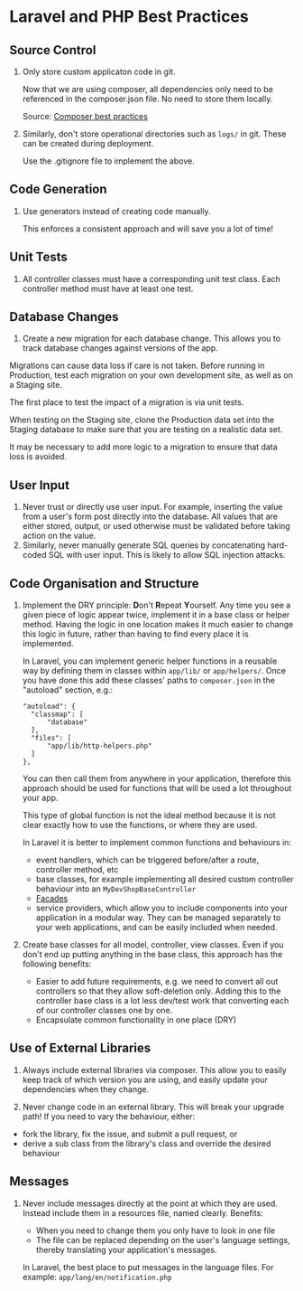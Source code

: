 Laravel and PHP Best Practices
===============

Source Control
--------------

1. Only store custom applicaton code in git. 

   Now that we are using composer, all dependencies only need to be referenced in the composer.json file. No need to store them locally.

   Source: [Composer best practices](https://getcomposer.org/doc/faqs/should-i-commit-the-dependencies-in-my-vendor-directory.md)

2. Similarly, don't store operational directories such as `logs/` in git. These can be created during deployment.

   Use the .gitignore file to implement the above.

Code Generation
----------------

1. Use generators instead of creating code manually. 

   This enforces a consistent approach and will save you a lot of time!

Unit Tests
------------

1. All controller classes must have a corresponding unit test class. Each controller method must have at least one test.

Database Changes
-----------------

1. Create a new migration for each database change. This allows you to track database changes against versions of the app.

  Migrations can cause data loss if care is not taken. Before running in Production, test each migration on your own development site, as well as on a Staging site. 

  The first place to test the impact of a migration is via unit tests.

  When testing on the Staging site, clone the Production data set into the Staging database to make sure that you are testing on a realistic data set.

  It may be necessary to add more logic to a migration to ensure that data loss is avoided.

User Input
------------

1. Never trust or directly use user input. For example, inserting the value from a user's form post directly into the database. All values that are either stored, output, or used otherwise must be validated before taking action on the value.
2. Similarly, never manually generate SQL queries by concatenating hard-coded SQL with user input. This is likely to allow SQL injection attacks.

Code Organisation and Structure
--------------------------------

1. Implement the DRY principle: **D**on't **R**epeat **Y**ourself. Any time you see a given piece of logic appear twice, implement it in a base class or helper method. Having the logic in one location makes it much easier to change this logic in future, rather than having to find every place it is implemented.
    
    In Laravel, you can implement generic helper functions in a reusable way by defining them in classes within `app/lib/` or `app/helpers/`. Once you have done this add these classes' paths to `composer.json` in the "autoload" section, e.g.:

    ```
    "autoload": {
      "classmap": [
          "database"
      ],
      "files": [
          "app/lib/http-helpers.php"
      ]
    },
    ```

    You can then call them from anywhere in your application, therefore this approach should be used for functions that will be used a lot throughout your app.

    This type of global function is not the ideal method because it is not clear exactly how to use the functions, or where they are used.

    In Laravel it is better to implement common functions and behaviours in:
    * event handlers, which can be triggered before/after a route, controller method, etc
    * base classes, for example implementing all desired custom controller behaviour into an `MyDevShopBaseController`
    * [Facades](http://laravel.com/docs/facades)
    * service providers, which allow you to include components into your application in a modular way. They can be managed separately to your web applications, and can be easily included when needed.

2. Create base classes for all model, controller, view classes. Even if you don't end up putting anything in the base class, this approach has the following benefits:
	* Easier to add future requirements, e.g. we need to convert all out controllers so that they allow soft-deletion only. Adding this to the controller base class is a lot less dev/test work that converting each of our controller classes one by one.
	* Encapsulate common functionality in one place (DRY)

Use of External Libraries
---------------------------

1. Always include external libraries via composer. This allow you to easily keep track of which version you are using, and easily update your dependencies when they change.

2. Never change code in an external library. This will break your upgrade path! If you need to vary the behaviour, either:
  + fork the library, fix the issue, and submit a pull request, or
  + derive a sub class from the library's class and override the desired behaviour

Messages
---------------

1. Never include messages directly at the point at which they are used. Instead include them in a resources file, named clearly. Benefits:
   - When you need to change them you only have to look in one file
   - The file can be replaced depending on the user's language settings, thereby translating your application's messages.

   In Laravel, the best place to put messages in the language files. For example: `app/lang/en/notification.php`
